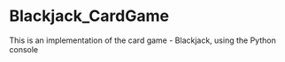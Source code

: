 # Blackjack_CardGame
This is an implementation of the card game - Blackjack, using the Python console

